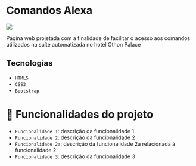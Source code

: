 <h1>Comandos Alexa</h1>
<img src="http://img.shields.io/static/v1?label=STATUS&message=EM%20DESENVOLVIMENTO&color=GREEN&style=for-the-badge"/>
<p>Página web projetada com a finalidade de facilitar o acesso aos comandos utilizados na suíte automatizada no hotel Othon Palace</p>

<h2>Tecnologias</h2>

- `HTML5`
- `CSS3`
- `Bootstrap`


# :hammer: Funcionalidades do projeto

- `Funcionalidade 1`: descrição da funcionalidade 1
- `Funcionalidade 2`: descrição da funcionalidade 2
- `Funcionalidade 2a`: descrição da funcionalidade 2a relacionada à funcionalidade 2
- `Funcionalidade 3`: descrição da funcionalidade 3
